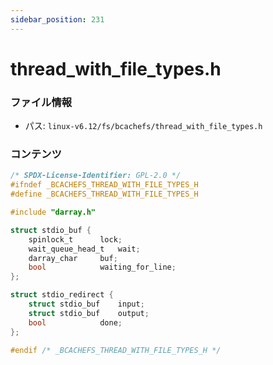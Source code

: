 ```yaml
---
sidebar_position: 231
---
```

# thread_with_file_types.h

### ファイル情報

- パス: `linux-v6.12/fs/bcachefs/thread_with_file_types.h`

### コンテンツ

```h
/* SPDX-License-Identifier: GPL-2.0 */
#ifndef _BCACHEFS_THREAD_WITH_FILE_TYPES_H
#define _BCACHEFS_THREAD_WITH_FILE_TYPES_H

#include "darray.h"

struct stdio_buf {
	spinlock_t		lock;
	wait_queue_head_t	wait;
	darray_char		buf;
	bool			waiting_for_line;
};

struct stdio_redirect {
	struct stdio_buf	input;
	struct stdio_buf	output;
	bool			done;
};

#endif /* _BCACHEFS_THREAD_WITH_FILE_TYPES_H */

```

